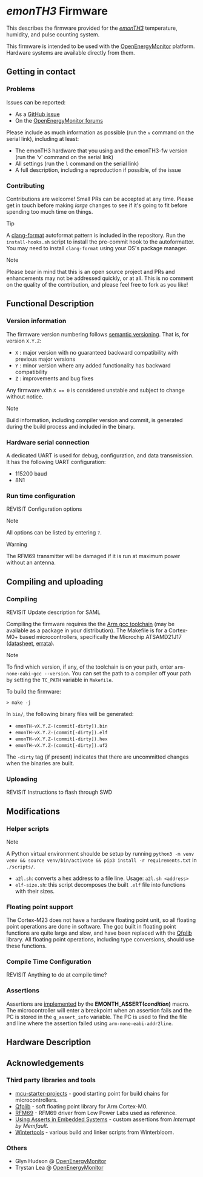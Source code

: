 # _emonTH3_ Firmware

This describes the firmware provided for the [_emonTH3_](https://github.com/awjlogan/emonTH3) temperature, humidity, and pulse counting system.

This firmware is intended to be used with the [OpenEnergyMonitor](https://openenergymonitor.org) platform. Hardware systems are available directly from them.

## Getting in contact

### Problems

Issues can be reported:

- As a [GitHub issue](https://github.com/awjlogan/emonTH3-fw/issues)
- On the [OpenEnergyMonitor forums](https://community.openenergymonitor.org/)

Please include as much information as possible (run the `v` command on the serial link), including at least:

- The emonTH3 hardware that you using and the emonTH3-fw version (run the 'v' command on the serial link)
- All settings (run the `l` command on the serial link)
- A full description, including a reproduction if possible, of the issue

### Contributing

Contributions are welcome! Small PRs can be accepted at any time. Please get in touch before making _large_ changes to see if it's going to fit before spending too much time on things.

> [!TIP]
> A [clang-format](https://clang.llvm.org/docs/ClangFormat.html) autoformat pattern is included in the repository. Run the `install-hooks.sh` script to install the pre-commit hook to the autoformatter. You may need to install `clang-format` using your OS's package manager.

> [!NOTE]
> Please bear in mind that this is an open source project and PRs and enhancements may not be addressed quickly, or at all. This is no comment on the quality of the contribution, and please feel free to fork as you like!

## Functional Description

### Version information

The firmware version numbering follows [semantic versioning](https://semver.org/). That is, for version `X.Y.Z`:

- `X` : major version with no guaranteed backward compatibility with previous major versions
- `Y` : minor version where any added functionality has backward compatibility
- `Z` : improvements and bug fixes

Any firmware with `X == 0` is considered unstable and subject to change without notice.

> [!NOTE]
> Build information, including compiler version and commit, is generated during the build process and included in the binary.

### Hardware serial connection

A dedicated UART is used for debug, configuration, and data transmission. It has the following UART configuration:

- 115200 baud
- 8N1

### Run time configuration

REVISIT Configuration options

> [!NOTE]
> All options can be listed by entering `?`.

> [!WARNING]
> The RFM69 transmitter will be damaged if it is run at maximum power without an antenna.

## Compiling and uploading

### Compiling

REVISIT Update description for SAML

Compiling the firmware requires the the [Arm gcc toolchain](https://developer.arm.com/Tools%20and%20Software/GNU%20Toolchain) (may be available as a package in your distribution). The Makefile is for a Cortex-M0+ based microcontrollers, specifically the Microchip ATSAMD21J17 ([datasheet](https://www.microchip.com/en-us/product/ATSAMD21J17), [errata](https://ww1.microchip.com/downloads/en/DeviceDoc/SAMD21-%20Family-Silicon-%20Errata-and-DataSheet-Clarification-DS80000760C.pdf)).

> [!NOTE]
> To find which version, if any, of the toolchain is on your path, enter `arm-none-eabi-gcc --version`. You can set the path to a compiler off your path by setting the `TC_PATH` variable in `Makefile`.

To build the firmware:

  `> make -j`

In `bin/`, the following binary files will be generated:

- `emonTH-vX.Y.Z-(commit[-dirty]).bin`
- `emonTH-vX.Y.Z-(commit[-dirty]).elf`
- `emonTH-vX.Y.Z-(commit[-dirty]).hex`
- `emonTH-vX.Y.Z-(commit[-dirty]).uf2`

The `-dirty` tag (if present) indicates that there are uncommitted changes when the binaries are built.

### Uploading

REVISIT Instructions to flash through SWD

## Modifications

### Helper scripts

> [!NOTE]
> A Python virtual environment shoulde be setup by running `python3 -m venv venv && source venv/bin/activate && pip3 install -r requirements.txt` in `./scripts/`.

- `a2l.sh`: converts a hex address to a file line. Usage: `a2l.sh <address>`
- `elf-size.sh`: this script decomposes the built `.elf` file into functions with their sizes.

### Floating point support

The Cortex-M23 does not have a hardware floating point unit, so all floating point operations are done in software. The gcc built in floating point functions are quite large and slow, and have been replaced with the [Qfplib](https://www.quinapalus.com/qfplib.html) library. All floating point operations, including type conversions, should use these functions.

### Compile Time Configuration

REVISIT Anything to do at compile time?

### Assertions

Assertions are [implemented](https://interrupt.memfault.com/blog/asserts-in-embedded-systems) by the **EMONTH_ASSERT(_condition_)** macro. The microcontroller will enter a breakpoint when an assertion fails and the PC is stored in the `g_assert_info` variable. The PC is used to find the file and line where the assertion failed using `arm-none-eabi-addr2line`.

## Hardware Description

## Acknowledgements

### Third party libraries and tools

- [mcu-starter-projects](https://github.com/ataradov/mcu-starter-projects) - good starting point for build chains for microcontrollers.
- [Qfplib](https://www.quinapalus.com/qfplib.html) - soft floating point library for Arm Cortex-M0.
- [RFM69](https://github.com/LowPowerLab/RFM69) - RFM69 driver from Low Power Labs used as reference.
- [Using Asserts in Embedded Systems](https://interrupt.memfault.com/blog/asserts-in-embedded-systems) - custom assertions from _Interrupt by Memfault_.
- [Wintertools](https://github.com/https://github.com/wntrblm/wintertools) - various build and linker scripts from Winterbloom.

### Others

- Glyn Hudson @ [OpenEnergyMonitor](https://openenergymonitor.org/)
- Trystan Lea @ [OpenEnergyMonitor](https://openenergymonitor.org/)
